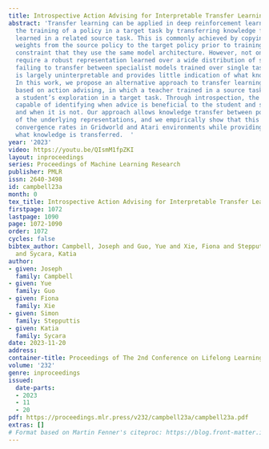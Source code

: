 ```yaml
---
title: Introspective Action Advising for Interpretable Transfer Learning
abstract: 'Transfer learning can be applied in deep reinforcement learning to accelerate
  the training of a policy in a target task by transferring knowledge from a policy
  learned in a related source task. This is commonly achieved by copying pretrained
  weights from the source policy to the target policy prior to training, under the
  constraint that they use the same model architecture. However, not only does this
  require a robust representation learned over a wide distribution of states – often
  failing to transfer between specialist models trained over single tasks – but it
  is largely uninterpretable and provides little indication of what knowledge is transferred.
  In this work, we propose an alternative approach to transfer learning between tasks
  based on action advising, in which a teacher trained in a source task actively guides
  a student’s exploration in a target task. Through introspection, the teacher is
  capable of identifying when advice is beneficial to the student and should be given,
  and when it is not. Our approach allows knowledge transfer between policies agnostic
  of the underlying representations, and we empirically show that this leads to improved
  convergence rates in Gridworld and Atari environments while providing insight into
  what knowledge is transferred.  '
year: '2023'
video: https://youtu.be/QIsmM1fpZKI
layout: inproceedings
series: Proceedings of Machine Learning Research
publisher: PMLR
issn: 2640-3498
id: campbell23a
month: 0
tex_title: Introspective Action Advising for Interpretable Transfer Learning
firstpage: 1072
lastpage: 1090
page: 1072-1090
order: 1072
cycles: false
bibtex_author: Campbell, Joseph and Guo, Yue and Xie, Fiona and Stepputtis, Simon
  and Sycara, Katia
author:
- given: Joseph
  family: Campbell
- given: Yue
  family: Guo
- given: Fiona
  family: Xie
- given: Simon
  family: Stepputtis
- given: Katia
  family: Sycara
date: 2023-11-20
address:
container-title: Proceedings of The 2nd Conference on Lifelong Learning Agents
volume: '232'
genre: inproceedings
issued:
  date-parts:
  - 2023
  - 11
  - 20
pdf: https://proceedings.mlr.press/v232/campbell23a/campbell23a.pdf
extras: []
# Format based on Martin Fenner's citeproc: https://blog.front-matter.io/posts/citeproc-yaml-for-bibliographies/
---
```

